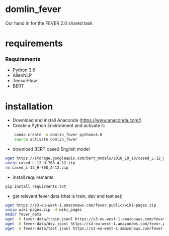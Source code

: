 # domlin_fever

Our hand in for the FEVER 2.0 shared task

# requirements


### Requirements
* Python 3.6
* AllenNLP
* TensorFlow
* BERT


# installation

* Download and install Anaconda (https://www.anaconda.com/)
* Create a Python Environment and activate it:
```bash 
    conda create -n domlin_fever python=3.6
    source activate domlin_fever
```

* download BERT cased English model
```bash 
wget https://storage.googleapis.com/bert_models/2018_10_18/cased_L-12_H-768_A-12.zip
unzip cased_L-12_H-768_A-12.zip
rm cased_L-12_H-768_A-12.zip
```

* install requirements
```bash 
pip install requirments.txt
```

* get relevant fever data (that is train, dev and test set)
```bash 
wget https://s3-eu-west-1.amazonaws.com/fever.public/wiki-pages.zip
unzip wiki-pages.zip -d wiki_pages
mkdir fever_data
wget -O fever-data/train.jsonl https://s3-eu-west-1.amazonaws.com/fever.public/train.jsonl
wget -O fever-data/dev.jsonl https://s3-eu-west-1.amazonaws.com/fever.public/shared_task_dev.jsonl
wget -O fever-data/test.jsonl https://s3-eu-west-1.amazonaws.com/fever.public/shared_task_test.jsonl 
```



